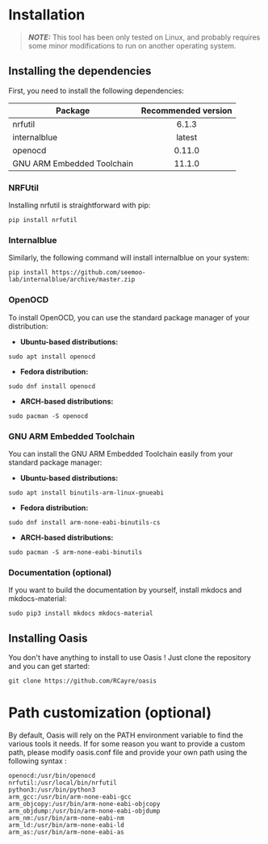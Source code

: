 # Installation

> **_NOTE:_** This tool has been only tested on Linux, and probably requires some minor modifications to run on another operating system.
## Installing the dependencies

First, you need to install the following dependencies:

| Package                    | Recommended version      |
|----------------------------|:------------------------:|
| nrfutil                    |  6.1.3                   |
| internalblue               |  latest                  |
| openocd                    |  0.11.0                  |
| GNU ARM Embedded Toolchain |  11.1.0                  |

### NRFUtil

Installing nrfutil is straightforward with pip:

`pip install nrfutil`

### Internalblue
Similarly, the following command will install internalblue on your system:

`pip install https://github.com/seemoo-lab/internalblue/archive/master.zip`

### OpenOCD
To install OpenOCD, you can use the standard package manager of your distribution:

* **Ubuntu-based distributions:**

`sudo apt install openocd`

* **Fedora distribution:**

`sudo dnf install openocd`

* **ARCH-based distributions:**

`sudo pacman -S openocd`

### GNU ARM Embedded Toolchain
You can install the GNU ARM Embedded Toolchain easily from your standard package manager:

* **Ubuntu-based distributions:**

`sudo apt install binutils-arm-linux-gnueabi`

* **Fedora distribution:**

`sudo dnf install arm-none-eabi-binutils-cs`

* **ARCH-based distributions:**

`sudo pacman -S arm-none-eabi-binutils`

### Documentation (optional)
If you want to build the documentation by yourself, install mkdocs and mkdocs-material:

`sudo pip3 install mkdocs mkdocs-material`

## Installing Oasis

You don't have anything to install to use Oasis ! Just clone the repository and you can get started:

`git clone https://github.com/RCayre/oasis`

# Path customization (optional)

By default, Oasis will rely on the PATH environment variable to find the various tools it needs.
If for some reason you want to provide a custom path, please modify oasis.conf file and provide your own path using the following syntax :
```
openocd:/usr/bin/openocd
nrfutil:/usr/local/bin/nrfutil
python3:/usr/bin/python3
arm_gcc:/usr/bin/arm-none-eabi-gcc
arm_objcopy:/usr/bin/arm-none-eabi-objcopy
arm_objdump:/usr/bin/arm-none-eabi-objdump
arm_nm:/usr/bin/arm-none-eabi-nm
arm_ld:/usr/bin/arm-none-eabi-ld
arm_as:/usr/bin/arm-none-eabi-as
```
